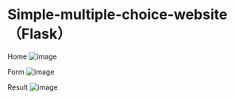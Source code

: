 # Simple-multiple-choice-website （Flask）

Home
![image](https://github.com/Yesducky/Simple-multiple-choice-website/assets/97087621/5fb96b03-1384-4883-a2a8-ec3639eae7d1)

Form
![image](https://github.com/Yesducky/Simple-multiple-choice-website/assets/97087621/31418c1a-7e67-4a76-841a-e3b5e9cd44d1)

Result
![image](https://github.com/Yesducky/Simple-multiple-choice-website/assets/97087621/782fbeaa-5305-46bd-9e6b-3a08bffd1660)
